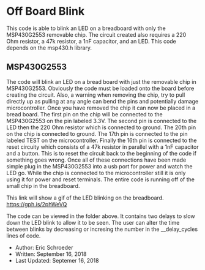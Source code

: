 # Off Board Blink
This code is able to blink an LED on a breadboard with only the MSP430G2553 removable chip. The circuit created also requires a 220 Ohm resistor, a 47k resistor, a 1nF capacitor, and an LED. This code depends on the msp430.h library.

## MSP430G2553
The code will blink an LED on a bread board with just the removable chip in MSP430G2553. Obviously the code must be loaded onto the board before creating the circuit. Also, a warning when removing the chip, try to pull directly up as pulling at any angle can bend the pins and potentially damage microcontroller. Once you have removed the chip it can now be placed in a bread board. The first pin on the chip will be connected to the MSP430G2553 on the pin labeled 3.3V. The second pin is connected to the LED then the 220 Ohm resistor which is connected to ground. The 20th pin on the chip is connected to ground. The 17th pin is connected to the pin labeled TEST on the microcontroller. Finally the 16th pin is connected to the reset circuity which consists of a 47k resistor in parallel with a 1nF capacitor and a button. This is to reset the circuit back to the beginning of the code if something goes wrong. Once all of these connections have been made simple plug in the MSP430G2553 into a usb port for power and watch the LED go. While the chip is connected to the microcontroller still it is only using it for power and reset terminals. The entire code is running off of the small chip in the breadboard. 

This link will show a gif of the LED blinking on the breadboard.
https://gph.is/2phWeVQ


The code can be viewed in the folder above. It contains two delays to slow down the LED blink to allow it to be seen. The user can alter the time between blinks by decreasing or incresing the number in the __delay_cycles lines of code. 

  * Author: Eric Schroeder
  * Written: September 16, 2018
  * Last Updated: Septemer 16, 2018



